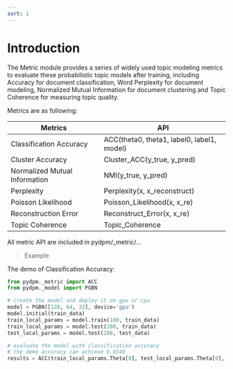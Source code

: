 ```yaml
---
sort: 1
---
```


# Introduction

The Metric module provides a series of widely used topic modeling metrics to evaluate these probabilistic topic models after training, including Accuracy for document classification, Word Perplexity for document modeling, Normalized Mutual Information for document clustering and Topic Coherence for measuring topic quality.

Metrics are as following:

|  Metrics                       |  API                                        |
|--------------------------------|---------------------------------------------|
|  Classification Accuracy       |  ACC(theta0, theta1, label0, label1, model) |
|  Cluster Accuracy              |  Cluster_ACC(y_true, y_pred)                |
|  Normalized Mutual Information |  NMI(y_true, y_pred)                        |
|  Perplexity                    |  Perplexity(x, x_reconstruct)               |
|  Poisson Likelihood            |  Poisson_Likelihood(x, x_re)                |
|  Reconstruction Error          |  Reconstruct_Error(x, x_re)                 |
|  Topic Coherence               |  Topic_Coherence                            |

All metric API are included in pydpm/_metric/...

> Example

The demo of Classification Accuracy: 

```python
from pydpm._metric import ACC
from pydpm._model import PGBN

# create the model and deploy it on gpu or cpu
model = PGBN([128, 64, 32], device='gpu')
model.initial(train_data)
train_local_params = model.train(100, train_data)
train_local_params = model.test(100, train_data)
test_local_params = model.test(100, test_data)

# evaluate the model with classification accuracy
# the demo accuracy can achieve 0.8549
results = ACC(train_local_params.Theta[0], test_local_params.Theta[0], train_label, test_label, 'SVM')

```
